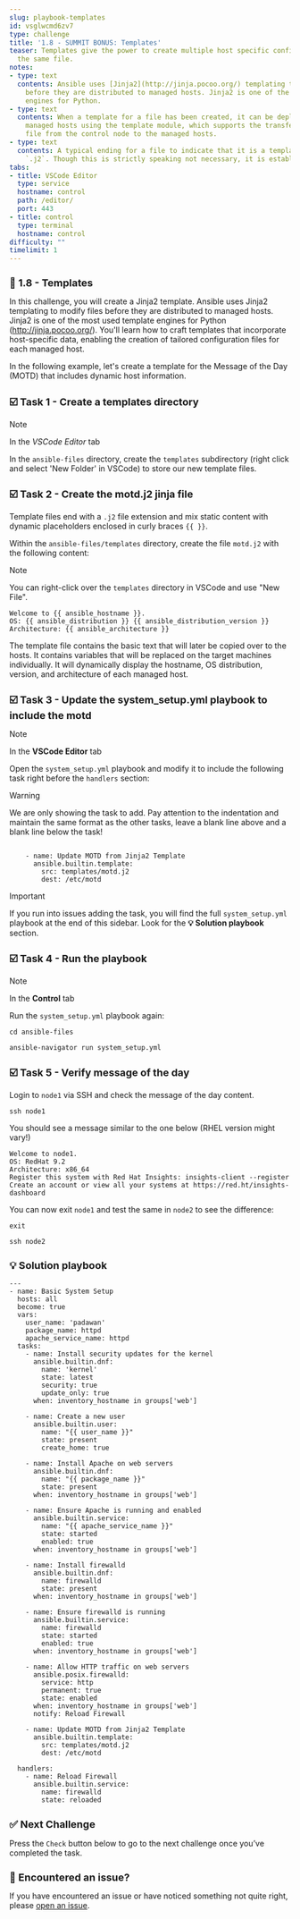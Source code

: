 ```yaml
---
slug: playbook-templates
id: vsglwcmd6zv7
type: challenge
title: '1.8 - SUMMIT BONUS: Templates'
teaser: Templates give the power to create multiple host specific configuration from
  the same file.
notes:
- type: text
  contents: Ansible uses [Jinja2](http://jinja.pocoo.org/) templating to modify files
    before they are distributed to managed hosts. Jinja2 is one of the most used template
    engines for Python.
- type: text
  contents: When a template for a file has been created, it can be deployed to the
    managed hosts using the template module, which supports the transfer of a local
    file from the control node to the managed hosts.
- type: text
  contents: A typical ending for a file to indicate that it is a template file is
    `.j2`. Though this is strictly speaking not necessary, it is established practice.
tabs:
- title: VSCode Editor
  type: service
  hostname: control
  path: /editor/
  port: 443
- title: control
  type: terminal
  hostname: control
difficulty: ""
timelimit: 1
---
```

👋 1.8 - Templates
===

In this challenge, you will create a Jinja2 template. Ansible uses Jinja2 templating to modify files before they are distributed to managed hosts. Jinja2 is one of the most used template engines for Python (http://jinja.pocoo.org/). You'll learn how to craft templates that incorporate host-specific data, enabling the creation of tailored configuration files for each managed host.

In the following example, let's create a template for the Message of the Day (MOTD) that includes dynamic host information.


☑️ Task 1 - Create a templates directory
===

> [!NOTE]
> In the *VSCode Editor* tab

In the `ansible-files` directory, create the  `templates` subdirectory (right click and select 'New Folder' in VSCode) to store our new template files.

☑️ Task 2 - Create the motd.j2 jinja file
===

Template files end with a `.j2` file extension and mix static content with dynamic placeholders enclosed in curly braces `{{ }}`.

Within the `ansible-files/templates` directory, create the file `motd.j2` with the following content:

> [!NOTE]
> You can right-click over the `templates`  directory in VSCode and use "New File".

```
Welcome to {{ ansible_hostname }}.
OS: {{ ansible_distribution }} {{ ansible_distribution_version }}
Architecture: {{ ansible_architecture }}
```

The template file contains the basic text that will later be copied over to the hosts. It contains variables that will be replaced on the target machines individually. It will dynamically display the hostname, OS distribution, version, and architecture of each managed host.

☑️ Task 3 - Update the system_setup.yml playbook to include the motd
===

> [!NOTE]
> In the **VSCode Editor** tab


Open the `system_setup.yml` playbook and modify it to include the following task right before the `handlers` section:

> [!WARNING]
> We are only showing the task to add. Pay attention to the indentation and maintain the same format as the other tasks, leave a blank line above and a blank line below the task!

```

    - name: Update MOTD from Jinja2 Template
      ansible.builtin.template:
        src: templates/motd.j2
        dest: /etc/motd

```

> [!IMPORTANT]
> If you run into issues adding the task, you will find the full `system_setup.yml` playbook at the end of this sidebar. Look for the **💡 Solution playbook** section.


☑️ Task 4 - Run the playbook
===

> [!NOTE]
> In the **Control** tab

Run the `system_setup.yml` playbook again:

```
cd ansible-files
```
```
ansible-navigator run system_setup.yml
```

☑️ Task 5 - Verify message of the day
===

Login to `node1` via SSH and check the message of the day content.

```
ssh node1
```

You should see a message similar to the one below (RHEL version might vary!)

```
Welcome to node1.
OS: RedHat 9.2
Architecture: x86_64
Register this system with Red Hat Insights: insights-client --register
Create an account or view all your systems at https://red.ht/insights-dashboard
```

You can now exit `node1` and test the same in `node2` to see the difference:

```
exit
```
```
ssh node2
```
💡 Solution playbook
===

```
---
- name: Basic System Setup
  hosts: all
  become: true
  vars:
    user_name: 'padawan'
    package_name: httpd
    apache_service_name: httpd
  tasks:
    - name: Install security updates for the kernel
      ansible.builtin.dnf:
        name: 'kernel'
        state: latest
        security: true
        update_only: true
      when: inventory_hostname in groups['web']

    - name: Create a new user
      ansible.builtin.user:
        name: "{{ user_name }}"
        state: present
        create_home: true

    - name: Install Apache on web servers
      ansible.builtin.dnf:
        name: "{{ package_name }}"
        state: present
      when: inventory_hostname in groups['web']

    - name: Ensure Apache is running and enabled
      ansible.builtin.service:
        name: "{{ apache_service_name }}"
        state: started
        enabled: true
      when: inventory_hostname in groups['web']

    - name: Install firewalld
      ansible.builtin.dnf:
        name: firewalld
        state: present
      when: inventory_hostname in groups['web']

    - name: Ensure firewalld is running
      ansible.builtin.service:
        name: firewalld
        state: started
        enabled: true
      when: inventory_hostname in groups['web']

    - name: Allow HTTP traffic on web servers
      ansible.posix.firewalld:
        service: http
        permanent: true
        state: enabled
      when: inventory_hostname in groups['web']
      notify: Reload Firewall

    - name: Update MOTD from Jinja2 Template
      ansible.builtin.template:
        src: templates/motd.j2
        dest: /etc/motd

  handlers:
    - name: Reload Firewall
      ansible.builtin.service:
        name: firewalld
        state: reloaded
```

✅ Next Challenge
===
Press the `Check` button below to go to the next challenge once you’ve completed the task.

🐛 Encountered an issue?
====

If you have encountered an issue or have noticed something not quite right, please [open an issue](https://github.com/ansible/instruqt/issues/new?labels=writing-first-playbook&title=Issue+with+Writing+First+Playbook+slug+ID:+playbook-templates&assignees=leogallego).

<style type="text/css" rel="stylesheet">
  .lightbox {
    display: none;
    position: fixed;
    justify-content: center;
    align-items: center;
    z-index: 999;
    top: 0;
    left: 0;
    right: 0;
    bottom: 0;
    padding: 1rem;
    background: rgba(0, 0, 0, 0.8);
    margin-left: auto;
    margin-right: auto;
    margin-top: auto;
    margin-bottom: auto;
  }
  .lightbox:target {
    display: flex;
  }
  .lightbox img {
    /* max-height: 100% */
    max-width: 60%;
    max-height: 60%;
  }
  img {
    display: block;
    margin-left: auto;
    margin-right: auto;
  }
  h1 {
    font-size: 18px;
  }
    h2 {
    font-size: 16px;
    font-weight: 600
  }
    h3 {
    font-size: 14px;
    font-weight: 600
  }
  p span {
    font-size: 14px;
  }
  ul li span {
    font-size: 14px
  }
</style>
